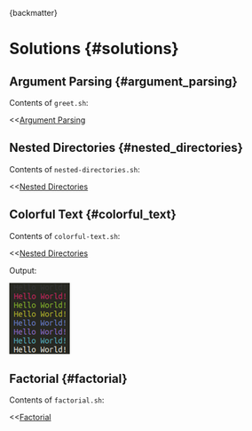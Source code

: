 {backmatter}

# Solutions {#solutions}

## Argument Parsing {#argument_parsing}

Contents of `greet.sh`:

<<[Argument Parsing](code/greet.sh)

## Nested Directories {#nested_directories}

Contents of `nested-directories.sh`:

<<[Nested Directories](code/nested-directories.sh)

## Colorful Text {#colorful_text}

Contents of `colorful-text.sh`:

<<[Nested Directories](code/colorful-text.sh)

Output:

![colorful text](images/colorful-text.png)

## Factorial {#factorial}

Contents of `factorial.sh`:

<<[Factorial](code/factorial.sh)